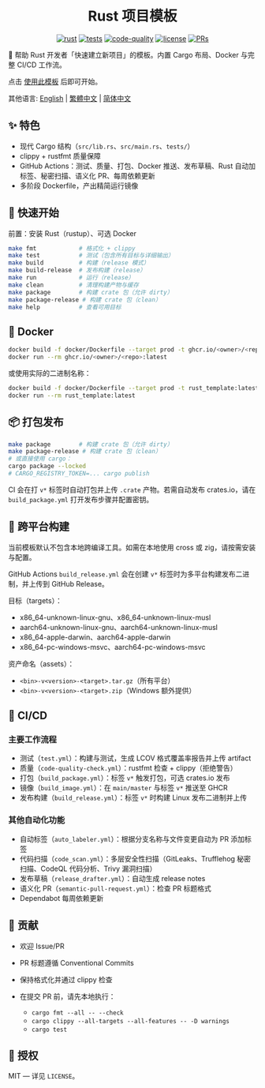 <center>

# Rust 项目模板

[![rust](https://img.shields.io/badge/Rust-stable-orange?logo=rust&logoColor=white)](https://www.rust-lang.org/)
[![tests](https://github.com/Mai0313/rust_template/actions/workflows/test.yml/badge.svg)](https://github.com/Mai0313/rust_template/actions/workflows/test.yml)
[![code-quality](https://github.com/Mai0313/rust_template/actions/workflows/code-quality-check.yml/badge.svg)](https://github.com/Mai0313/rust_template/actions/workflows/code-quality-check.yml)
[![license](https://img.shields.io/badge/License-MIT-green.svg?labelColor=gray)](https://github.com/Mai0313/rust_template/tree/master?tab=License-1-ov-file)
[![PRs](https://img.shields.io/badge/PRs-welcome-brightgreen.svg)](https://github.com/Mai0313/rust_template/pulls)

</center>

🚀 帮助 Rust 开发者「快速建立新项目」的模板。内置 Cargo 布局、Docker 与完整 CI/CD 工作流。

点击 [使用此模板](https://github.com/Mai0313/rust_template/generate) 后即可开始。

其他语言: [English](README.md) | [繁體中文](README.zh-TW.md) | [简体中文](README.zh-CN.md)

## ✨ 特色

- 现代 Cargo 结构（`src/lib.rs`、`src/main.rs`、`tests/`）
- clippy + rustfmt 质量保障
- GitHub Actions：测试、质量、打包、Docker 推送、发布草稿、Rust 自动加标签、秘密扫描、语义化 PR、每周依赖更新
- 多阶段 Dockerfile，产出精简运行镜像

## 🚀 快速开始

前置：安装 Rust（rustup）、可选 Docker

```bash
make fmt            # 格式化 + clippy
make test           # 测试（包含所有目标与详细输出）
make build          # 构建（release 模式）
make build-release  # 发布构建（release）
make run            # 运行（release）
make clean          # 清理构建产物与缓存
make package        # 构建 crate 包（允许 dirty）
make package-release # 构建 crate 包（clean）
make help           # 查看可用目标
```

## 🐳 Docker

```bash
docker build -f docker/Dockerfile --target prod -t ghcr.io/<owner>/<repo>:latest .
docker run --rm ghcr.io/<owner>/<repo>:latest
```

或使用实际的二进制名称：
```bash
docker build -f docker/Dockerfile --target prod -t rust_template:latest .
docker run --rm rust_template:latest
```

## 📦 打包发布

```bash
make package        # 构建 crate 包（允许 dirty）
make package-release # 构建 crate 包（clean）
# 或直接使用 cargo：
cargo package --locked
# CARGO_REGISTRY_TOKEN=... cargo publish
```

CI 会在打 `v*` 标签时自动打包并上传 `.crate` 产物。若需自动发布 crates.io，请在 `build_package.yml` 打开发布步骤并配置密钥。

## 🧩 跨平台构建

当前模板默认不包含本地跨编译工具。如需在本地使用 cross 或 zig，请按需安装与配置。

GitHub Actions `build_release.yml` 会在创建 `v*` 标签时为多平台构建发布二进制，并上传到 GitHub Release。

目标（targets）：
- x86_64-unknown-linux-gnu、x86_64-unknown-linux-musl
- aarch64-unknown-linux-gnu、aarch64-unknown-linux-musl
- x86_64-apple-darwin、aarch64-apple-darwin
- x86_64-pc-windows-msvc、aarch64-pc-windows-msvc

资产命名（assets）：
- `<bin>-v<version>-<target>.tar.gz`（所有平台）
- `<bin>-v<version>-<target>.zip`（Windows 额外提供）

## 🔁 CI/CD

### 主要工作流程
- 测试（`test.yml`）：构建与测试，生成 LCOV 格式覆盖率报告并上传 artifact
- 质量（`code-quality-check.yml`）：rustfmt 检查 + clippy（拒绝警告）
- 打包（`build_package.yml`）：标签 `v*` 触发打包，可选 crates.io 发布
- 镜像（`build_image.yml`）：在 `main/master` 与标签 `v*` 推送至 GHCR
- 发布构建（`build_release.yml`）：标签 `v*` 时构建 Linux 发布二进制并上传

### 其他自动化功能
- 自动标签（`auto_labeler.yml`）：根据分支名称与文件变更自动为 PR 添加标签
- 代码扫描（`code_scan.yml`）：多层安全性扫描（GitLeaks、Trufflehog 秘密扫描、CodeQL 代码分析、Trivy 漏洞扫描）
- 发布草稿（`release_drafter.yml`）：自动生成 release notes
- 语义化 PR（`semantic-pull-request.yml`）：检查 PR 标题格式
- Dependabot 每周依赖更新

## 🤝 贡献

- 欢迎 Issue/PR
- PR 标题遵循 Conventional Commits
- 保持格式化并通过 clippy 检查

- 在提交 PR 前，请先本地执行：
  - `cargo fmt --all -- --check`
  - `cargo clippy --all-targets --all-features -- -D warnings`
  - `cargo test`

## 📄 授权

MIT — 详见 `LICENSE`。


